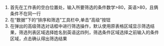 ﻿
1. 首先在工作表的空白位置处，输入所要筛选的条件数学>80，英语>80，且俩条件不在同一行
2. 在“数据”下的“排序和筛选”工具栏中,单击“高级”按钮
3. 在弹出的高级筛选对话框中进行筛选操作，默认使用原表格区域显示筛选结果，筛选列表区域选择姓名到英语这四列，筛选条件区域选择之前输入的条件区域，点击确认得出筛选结果
